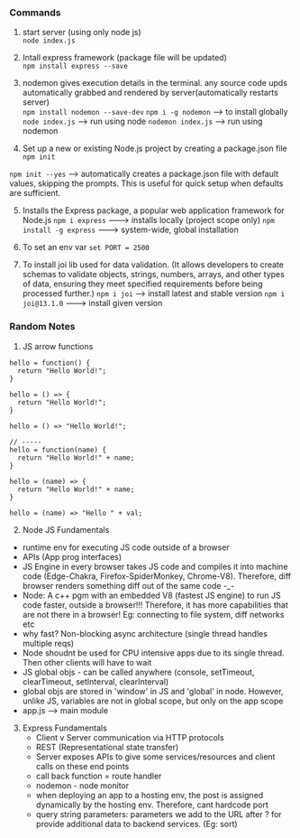 
### Commands

1. start server (using only node js)  
```node index.js```

2. Intall express framework (package file will be updated)  
```npm install express --save```

3. nodemon gives execution details in the terminal. any source code upds automatically grabbed and rendered by server(automatically restarts server)  
```npm install nodemon --save-dev```
```npm i -g nodemon``` --> to install globally
```node index.js``` --> run using node
```nodemon index.js``` --> run using nodemon

4. Set up a new or existing Node.js project by creating a package.json file
```npm init```

```npm init --yes``` --> automatically creates a package.json file with default values, skipping the prompts. This is useful for quick setup when defaults are sufficient.

5. Installs the Express package, a popular web application framework for Node.js
```npm i express``` ---> installs locally (project scope only)
```npm install -g express``` ---> system-wide, global installation

6. To set an env var
```set PORT = 2500```

7. To install joi lib used for data validation. (It allows developers to create schemas to validate objects, strings, numbers, arrays, and other types of data, ensuring they meet specified requirements before being processed further.)
```npm i joi``` --> install latest and stable version
```npm i joi@13.1.0``` ---> install given version

### Random Notes
1. JS arrow functions
```
hello = function() {
  return "Hello World!";
}

hello = () => {
  return "Hello World!";
}

hello = () => "Hello World!";

// -----
hello = function(name) {
  return "Hello World!" + name;
}

hello = (name) => {
  return "Hello World!" + name;
}

hello = (name) => "Hello " + val;
```

2. Node JS Fundamentals
  - runtime env for executing JS code outside of a browser
  - APIs (App prog interfaces)
  - JS Engine in every browser takes JS code and compiles it into machine code (Edge-Chakra, Firefox-SpiderMonkey, Chrome-V8). Therefore, diff browser renders something diff out of the same code -_-
  - Node: A c++ pgm with an embedded V8 (fastest JS engine) to run JS code faster, outside a browser!!! Therefore, it has more capabilities that are not there in a browser! Eg: connecting to file system, diff networks etc
  - why fast? Non-blocking async architecture (single thread handles multiple reqs)
  - Node shoudnt be used for CPU intensive apps due to its single thread. Then other clients will have to wait
  - JS global objs - can be called anywhere (console, setTimeout, clearTimeout, setInterval, clearInterval)
  - global objs are stored in 'window' in JS and 'global' in node. However, unlike JS, variables are not in global scope, but only on the app scope
  - app.js --> main module

3. Express Fundamentals
    - Client v Server communication via HTTP protocols
    - REST (Representational state transfer)
    - Server exposes APIs to give some services/resources and client calls on these end points
    - call back function = route handler
    - nodemon - node monitor 
    - when deploying an app to a hosting env, the post is assigned dynamically by the hosting env. Therefore, cant hardcode port 
    - query string parameters: parameters we add to the URL after ? for provide additional data to backend services. (Eg: sort)

